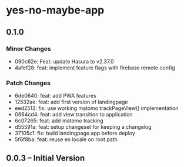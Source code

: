 # yes-no-maybe-app

## 0.1.0

### Minor Changes

- 090c62e: Feat: update Hasura to v2.37.0
- 4afef28: feat: implement feature flags with firebase remote config

### Patch Changes

- 6de0640: feat: add PWA features
- 12532ae: feat: add first version of landingpage
- eed2512: fix: use working matomo trackPageView() implementation
- 0664cd4: feat: add view transition to application
- 6c07265: feat: add matomo tracking
- d55591a: feat: setup changeset for keeping a changelog
- 37105c1: fix: build landingpage app before deploy
- 5f6f8ba: feat: reuse en locale on root path

## 0.0.3 – Initial Version
